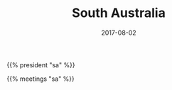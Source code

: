 ﻿---
title: "South Australia"
date: 2017-08-02
layout: "about"
menu: "branches"
weight: 110
---

{{% president "sa" %}}


{{% meetings "sa" %}}
